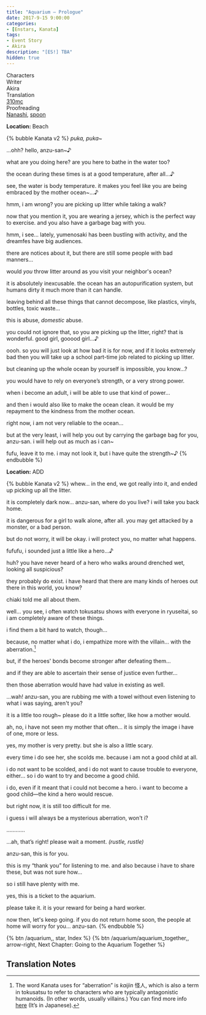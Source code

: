 ```yaml
---
title: "Aquarium – Prologue"
date: 2017-9-15 9:00:00
categories:
- [Enstars, Kanata]
tags:
- Event Story
- Akira
description: "[ES!] TBA"
hidden: true
---
```

<div class="three-wrapper" style="--storyColor:#965e7d;--storyColor-rgb:150,94,125;--storyColor-h:326.8;--storyColor-s: 23%;--storyColor-l:47.8%;">
    <div class="info-area">
        <div class="info">
            <div class="info-item characters">
                <div class="label">
                    Characters
                </div>
                <div class="value">
                <a href="/categories/Enstars/Kanata" character="Kanata"></a>
                </div>
            </div>
            <div class="info-item one">
                <div class="label">
                    Writer
                </div>
                <div class="value">
                    Akira
                </div>
            </div>
            <div class="info-item two">
                <div class="label">
                    Translation
                </div>
                <div class="value">
                    <a href="/about">310mc</a>
                </div>
            </div>
            <div class="info-item three">
                <div class="label">
                   Proofreading
                </div>
                <div class="value">
                    <a href="https://twitter.com/seiginoakashi">Nanashi</a>, <a href="https://twitter.com/splafyoon">spoon</a>
                </div>
            </div>
        </div>
    </div>
</div>

<!-- more -->

<div class="msr-location">
    <p><span><b>Location:</b> Beach</span></p>
</div>

{% bubble Kanata v2 %}
*puka, puka~*

…ohh? hello, anzu-san~♪

what are you doing here? are you here to bathe in the water too?

the ocean during these times is at a good temperature, after all…♪

see, the water is body temperature. it makes you feel like you are being embraced by the mother ocean~…♪

hmm, i am wrong? you are picking up litter while taking a walk?

now that you mention it, you are wearing a jersey, which is the perfect way to exercise. and you also have a garbage bag with you.

hmm, i see… lately, yumenosaki has been bustling with activity, and the dreamfes have big audiences.

there are notices about it, but there are still some people with bad manners…

would *you* throw litter around as you visit your neighbor's ocean?

it is absolutely inexcusable. the ocean has an autopurification system, but humans dirty it much more than it can handle.

leaving behind all these things that cannot decompose, like plastics, vinyls, bottles, toxic waste…

this is abuse, *domestic* abuse.

you could not ignore that, so you are picking up the litter, right? that is wonderful. good girl, gooood girl…♪

oooh. so you will just look at how bad it is for now, and if it looks extremely bad then you will take up a school part-time job related to picking up litter.

but cleaning up the whole ocean by yourself is impossible, you know…?

you would have to rely on everyone’s strength, or a very strong power.

when i become an adult, i will be able to use that kind of power…

and then i would also like to make the ocean clean. it would be my repayment to the kindness from the mother ocean.

right now, i am not very reliable to the ocean…

but at the very least, i will help you out by carrying the garbage bag for you, anzu-san. i will help out as much as i can~

fufu, leave it to me. i may not look it, but i have quite the strength~♪
{% endbubble %}

<div class="msr-location">
    <p><span><b>Location:</b> ADD</span></p>
</div>

{% bubble Kanata v2 %}
whew… in the end, we got really into it, and ended up picking up all the litter.

it is completely dark now… anzu-san, where do you live? i will take you back home.

it is dangerous for a girl to walk alone, after all. you may get attacked by a monster, or a bad person.

but do not worry, it will be okay. i will protect you, no matter what happens.

fufufu, i sounded just a little like a hero…♪

huh? you have never heard of a hero who walks around drenched wet, looking all suspicious?

they probably do exist. i have heard that there are many kinds of heroes out there in this world, you know?

chiaki told me all about them.

well… you see, i often watch tokusatsu shows with everyone in ryuseitai, so i am completely aware of these things.

i find them a bit hard to watch, though…

because, no matter what i do, i empathize more with the villain… with the aberration.[^1]

but, if the heroes' bonds become stronger after defeating them…

and if they are able to ascertain their sense of justice even further…

then those aberration would have had value in existing as well.

…wah! anzu-san, you are rubbing me with a towel without even listening to what i was saying, aren't you?

it is a little too rough~ please do it a little softer, like how a mother would.

ah, no, i have not seen my mother that often… it is simply the image i have of one, more or less.

yes, my mother is very pretty. but she is also a little scary.

every time i do see her, she scolds me. because i am not a good child at all.

i do not want to be scolded, and i do not want to cause trouble to everyone, either… so i do want to try and become a good child.

i do, even if it meant that i could not become a hero. i want to become a good child—the kind a hero would rescue.

but right now, it is still too difficult for me.

i guess i will always be a mysterious aberration, won't i?

…………

…ah, that’s right! please wait a moment. <em><th>(rustle, rustle)</th></em>

anzu-san, this is for you.

this is my “thank you” for listening to me. and also because i have to share these, but was not sure how…

so i still have plenty with me.

yes, this is a ticket to the aquarium.

please take it. it is your reward for being a hard worker.

now then, let's keep going. if you do not return home soon, the people at home will worry for you… anzu-san.
{% endbubble %}

<div toc>
{% btn /aquarium,, star, Index %}
{% btn /aquarium/aquarium_together,, arrow-right, Next Chapter: Going to the Aquarium Together %}
</div>

## Translation Notes
[^1]: The word Kanata uses for “aberration” is *kaijin* 怪人, which is also a term in tokusatsu to refer to characters who are typically antagonistic humanoids. (In other words, usually villains.) You can find more info [here](https://dic.pixiv.net/a/%E6%80%AA%E4%BA%BA) (It’s in Japanese).
